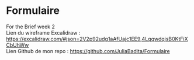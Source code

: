 # Formulaire
For the Brief week 2 <br/>
Lien du wireframe Excalidraw : https://excalidraw.com/#json=2V2p92udg1aAfUajc1EE9,4LqqwdqjsB0KtFiXCbUhWw
<br/>
Lien Github de mon repo : https://github.com/JuliaBadita/Formulaire
<br/>
